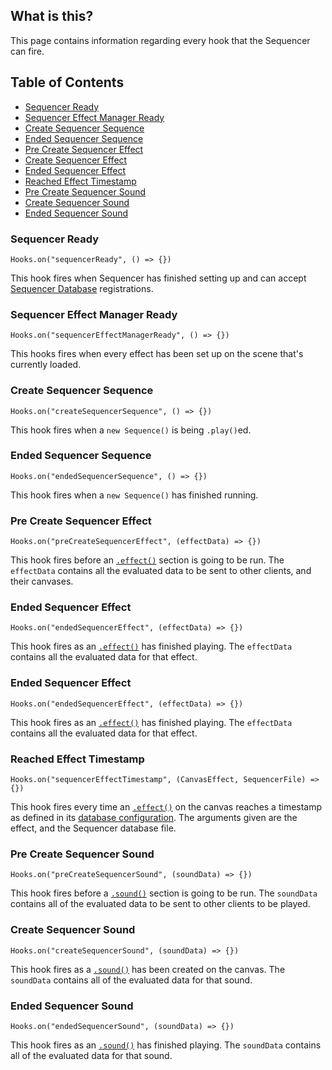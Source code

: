 ## What is this?

This page contains information regarding every hook that the Sequencer can fire.

## Table of Contents

- [Sequencer Ready](#sequencer-ready)
- [Sequencer Effect Manager Ready](#sequencer-effect-manager-ready)
- [Create Sequencer Sequence](#create-sequencer-sequence)
- [Ended Sequencer Sequence](#ended-sequencer-sequence)
- [Pre Create Sequencer Effect](#preCreate-sequencer-effect)
- [Create Sequencer Effect](#create-sequencer-effect)
- [Ended Sequencer Effect](#ended-sequencer-effect)
- [Reached Effect Timestamp](#reached-effect-timestamp)
- [Pre Create Sequencer Sound](#pre-create-sequencer-sound)
- [Create Sequencer Sound](#create-sequencer-sound)
- [Ended Sequencer Sound](#ended-sequencer-sound)

### Sequencer Ready

`Hooks.on("sequencerReady", () => {})`

This hook fires when Sequencer has finished setting up and can accept [Sequencer Database](database-basics.md) registrations.

### Sequencer Effect Manager Ready

`Hooks.on("sequencerEffectManagerReady", () => {})`

This hooks fires when every effect has been set up on the scene that's currently loaded.

### Create Sequencer Sequence

`Hooks.on("createSequencerSequence", () => {})`

This hook fires when a `new Sequence()` is being `.play()`ed.

### Ended Sequencer Sequence

`Hooks.on("endedSequencerSequence", () => {})`

This hook fires when a `new Sequence()` has finished running.

### Pre Create Sequencer Effect

`Hooks.on("preCreateSequencerEffect", (effectData) => {})`

This hook fires before an [`.effect()`](api/effect.md) section is going to be run. The `effectData` contains all the evaluated data to be sent to other clients, and their canvases.

### Ended Sequencer Effect

`Hooks.on("endedSequencerEffect", (effectData) => {})`

This hook fires as an [`.effect()`](api/effect.md) has finished playing. The `effectData` contains all the evaluated data for that effect.

### Ended Sequencer Effect

`Hooks.on("endedSequencerEffect", (effectData) => {})`

This hook fires as an [`.effect()`](api/effect.md) has finished playing. The `effectData` contains all the evaluated data for that effect.

### Reached Effect Timestamp

`Hooks.on("sequencerEffectTimestamp", (CanvasEffect, SequencerFile) => {})`

This hook fires every time an [`.effect()`](api/effect.md) on the canvas reaches a timestamp as defined in its [database configuration](docs/database-basics.md#timestamps-within-files). The arguments given are the effect, and the Sequencer database file.

### Pre Create Sequencer Sound

`Hooks.on("preCreateSequencerSound", (soundData) => {})`

This hook fires before a [`.sound()`](api/sound.md) section is going to be run. The `soundData` contains all of the evaluated data to be sent to other clients to be played.

### Create Sequencer Sound

`Hooks.on("createSequencerSound", (soundData) => {})`

This hook fires as a [`.sound()`](api/sound.md) has been created on the canvas. The `soundData` contains all of the evaluated data for that sound.

### Ended Sequencer Sound

`Hooks.on("endedSequencerSound", (soundData) => {})`

This hook fires as an [`.sound()`](api/sound.md) has finished playing. The `soundData` contains all of the evaluated data for that sound.

